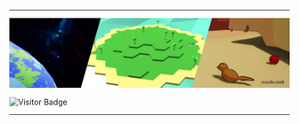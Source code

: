 <!-- ## 👋 Welcome -->
___
<!--
**nsobczak/nsobczak** is a ✨ _special_ ✨ repository because its `README.md` (this file) appears on your GitHub profile.

Here are some ideas to get you started:

- 🔭 I’m currently working on ...
- 🌱 I’m currently learning ...
- 👯 I’m looking to collaborate on ...
- 🤔 I’m looking for help with ...
- 💬 Ask me about ...
- 📫 How to reach me: ...
- 😄 Pronouns: ...
- ⚡ Fun fact: ...

![Top Langs](https://github-readme-stats.vercel.app/api/top-langs/?username=nsobczak&layout=compact&theme=dark&hide_border=false)

![Github stats](https://github-readme-stats.vercel.app/api?username=nsobczak&show_icons=true&hide_border=true&theme=dark)

[![Trophy](https://github-profile-trophy.vercel.app/?username=nsobczak)](https://github.com/gkhan205/github-profile-trophy)

- 🎮 Games on [https://nsobczak.itch.io/](https://nsobczak.itch.io/)
-->

![Header.png](Images/Header.png)



<!--
___
![Top Langs](https://github-readme-stats.vercel.app/api/top-langs/?username=nsobczak&layout=compact&theme=dark&hide_border=false)
-->

![Visitor Badge](https://visitor-badge.laobi.icu/badge?page_id=nsobczak.nsobczak)

___
<!--
*Follow me:*

<div  align="center">

  <a href="https://trucverte.itch.io/" target="_blank">
    <svg xmlns="http://www.w3.org/2000/svg" xmlns:xlink="http://www.w3.org/1999/xlink" width="43" height="20" role="img" aria-label="itch.io"><title>itch.io</title><linearGradient id="s" x2="0" y2="100%"><stop offset="0" stop-color="#bbb" stop-opacity=".1"/><stop offset="1" stop-opacity=".1"/></linearGradient><clipPath id="r"><rect width="43" height="20" rx="3" fill="#fff"/></clipPath><g clip-path="url(#r)"><rect width="0" height="20" fill="#e05d44"/><rect x="0" width="43" height="20" fill="#e05d44"/><rect width="43" height="20" fill="url(#s)"/></g><g fill="#fff" text-anchor="middle" font-family="Verdana,Geneva,DejaVu Sans,sans-serif" text-rendering="geometricPrecision" font-size="110"><text aria-hidden="true" x="215" y="150" fill="#010101" fill-opacity=".3" transform="scale(.1)" textLength="330">itch.io</text><text x="215" y="140" transform="scale(.1)" fill="#fff" textLength="330">itch.io</text></g></svg>
  </a>


___
-->
